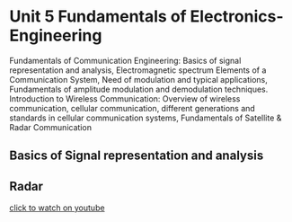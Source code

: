 # Unit 5 Fundamentals of Electronics-Engineering
Fundamentals of Communication Engineering: Basics of signal representation and
analysis, Electromagnetic spectrum Elements of a Communication System, Need of
modulation and typical applications, Fundamentals of amplitude modulation and
demodulation techniques.
Introduction to Wireless Communication: Overview of wireless communication,
cellular communication, different generations and standards in cellular communication
systems, Fundamentals of Satellite & Radar Communication
## Basics of Signal representation and analysis


## Radar
[click to watch on youtube](https://youtu.be/kE_EGhwxdhk)



